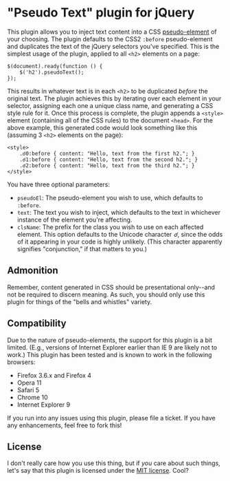 # "Pseudo Text" plugin for jQuery

This plugin allows you to inject text content into a CSS [pseudo-element][] of your choosing. The plugin defaults to the CSS2 `:before` pseudo-element and duplicates the text of the jQuery selectors you've specified. This is the simplest usage of the plugin, applied to all `<h2>` elements on a page:

    $(document).ready(function () {
        $('h2').pseudoText();        
    });

This results in whatever text is in each `<h2>` to be duplicated _before_ the original text. The plugin achieves this by iterating over each element in your selector, assigning each one a unique class name, and generating a CSS style rule for it. Once this process is complete, the plugin appends a `<style>` element (containing all of the CSS rules) to the document `<head>`. For the above example, this generated code would look something like this (assuming 3 `<h2>` elements on the page):

    <style>
        .☌0:before { content: "Hello, text from the first h2."; }
        .☌1:before { content: "Hello, text from the second h2."; }
        .☌2:before { content: "Hello, text from the third h2."; }
    </style>

You have three optional parameters:

- `pseudoEl`: The pseudo-element you wish to use, which defaults to `:before`.
- `text`: The text you wish to inject, which defaults to the text in whichever instance of the element you're affecting.
- `clsName`: The prefix for the class you wish to use on each affected element. This option defaults to the Unicode character _☌_, since the odds of it appearing in your code is highly unlikely. (This character apparently signifies "conjunction," if that matters to you.)

## Admonition

Remember, content generated in CSS should be presentational only--and not be required to discern meaning. As such, you should only use this plugin for things of the "bells and whistles" variety.

## Compatibility

Due to the nature of pseudo-elements, the support for this plugin is a bit limited. (E.g., versions of Internet Explorer earlier than IE 9 are likely not to work.) This plugin has been tested and is known to work in the following browsers:

- Firefox 3.6.x and Firefox 4
- Opera 11
- Safari 5
- Chrome 10
- Internet Explorer 9

If you run into any issues using this plugin, please file a ticket. If you have any enhancements, feel free to fork this!

## License

I don't really care how you use this thing, but if _you_ care about such things, let's say that this plugin is licensed under the [MIT license][mit]. Cool?

[pseudo-element]: http://www.w3.org/TR/css3-selectors/#pseudo-elements "CSS3 Pseudo elements"
[mit]: http://en.wikipedia.org/wiki/MIT_License